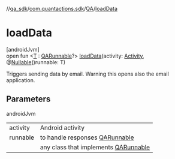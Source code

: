 //[qa_sdk](../../../index.md)/[com.quantactions.sdk](../index.md)/[QA](index.md)/[loadData](load-data.md)

# loadData

[androidJvm]\
open fun <[T](load-data.md) : [QARunnable](../-q-a-runnable/index.md)?> [loadData](load-data.md)(activity: [Activity](https://developer.android.com/reference/kotlin/android/app/Activity.html), @[Nullable](https://developer.android.com/reference/kotlin/androidx/annotation/Nullable.html)()runnable: T)

Triggers sending data by email. Warning this opens also the email application.

## Parameters

androidJvm

| | |
|---|---|
| activity | Android activity |
| runnable | to handle responses [QARunnable](../-q-a-runnable/index.md) |
| <T> | any class that implements [QARunnable](../-q-a-runnable/index.md) |
